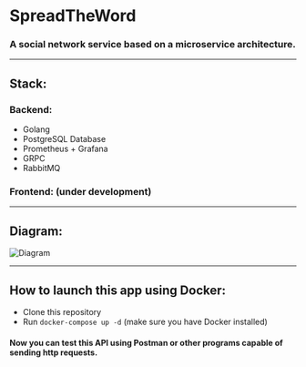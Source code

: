 # SpreadTheWord

### A social network service based on a microservice architecture.

---

## Stack:

### Backend:

- Golang
- PostgreSQL Database
- Prometheus + Grafana
- GRPC
- RabbitMQ

### Frontend: (under development)

---

## Diagram:

![Diagram](https://github.com/StellarLis/FileMasterManager/assets/86295320/5c3c134c-fcb8-4da2-9609-1f7db735ba94)

---

## How to launch this app using Docker:

- Clone this repository
- Run `docker-compose up -d` (make sure you have Docker installed)

#### Now you can test this API using Postman or other programs capable of sending http requests.
